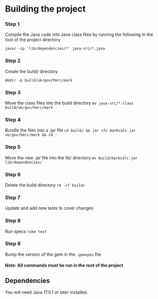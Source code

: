 # Building the project

### Step 1

Compile the Java code into Java class files by running the following in the root of the project directory

`javac -cp 'lib/dependencies/*' java-src/*.java`

### Step 2

Create the build/ directory

`mkdir -p build/uk/gov/hmrc/mark`

### Step 3

Move the class files into the build directory
`mv java-src/*.class build/uk/gov/hmrc/mark`

### Step 4

Bundle the files into a .jar file
`cd build/ && jar cfv markcalc.jar uk/gov/hmrc/mark && cd -`

### Step 5

Move the new .jar file into the lib/ directory
`mv build/markcalc.jar lib/dependencies/`

### Step 6

Delete the build directory
`rm -rf build/`

### Step 7

Update and add new tests to cover changes

### Step 8

Run specs `rake test`

### Step 8

Bump the version of the gem in the `.gemspec` file

#### Note: All commands must be run in the root of the project

## Dependencies

You will need Java 17.0.1 or later installed.
